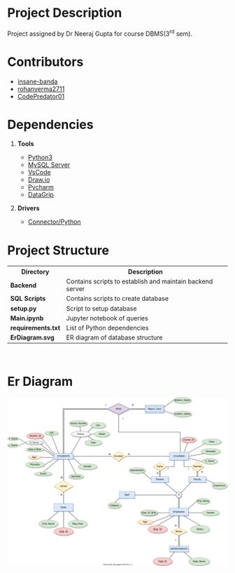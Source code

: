 # Project Description
Project assigned by Dr Neeraj Gupta for course DBMS(3<sup>rd</sup> sem).

# Contributors
- [insane-banda](https://github.com/insane-banda)
- [rohanverma2711](https://github.com/rohanverma2711)
- [CodePredator01](https://github.com/CodePredator01)

# Dependencies
1. **Tools**
    - [Python3](https://python.org)
    - [MySQL Server](https://dev.mysql.com/downloads/mysql/)
    - [VsCode](https://code.visualstudio.com/)
    - [Draw.io](https://github.com/jgraph/drawio-desktop/releases)
    - [Pycharm](https://www.jetbrains.com/pycharm/)
    - [DataGrip](https://www.jetbrains.com/datagrip/)
    
2. **Drivers**
    - [Connector/Python](https://dev.mysql.com/downloads/connector/python/)

# Project Structure
<table>
    <tr>
        <th><strong>Directory</strong></th>
        <th>Description</th>
    </tr>
    <tr>
        <td><strong>Backend</strong></td>
        <td>Contains scripts to establish and maintain backend server</td>
    </tr>
    <tr>
        <td><strong>SQL Scripts</strong></td>
        <td>Contains scripts to create database</td>
    </tr>
    <tr>
        <td><strong>setup.py</strong></td>
        <td>Script to setup database</td>
    </tr>
    <tr>
        <td><strong>Main.ipynb</strong></td>
        <td>Jupyter notebook of queries</td>
    </tr>
    <tr>
        <td><strong>requirements.txt</strong></td>
        <td>List of Python dependencies</td>
    </tr>
    <tr>
        <td><strong>ErDiagram.svg</strong></td>
        <td>ER diagram of database structure</td>
    </tr>
</table>

<br>

# Er Diagram
![Er Diagram](./ErDiagram.svg)
